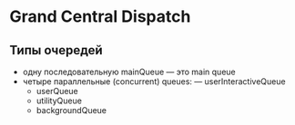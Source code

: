 # Grand Central Dispatch

## Типы очередей
- одну последовательную mainQueue — это main queue
- четыре параллельные (concurrent) queues:
  — userInteractiveQueue
  - userQueue
  - utilityQueue
  - backgroundQueue
